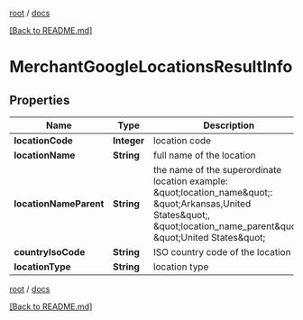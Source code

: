 [root](./../ "root") / [docs](./ "docs")

[[Back to README.md]](./../README.md "[Back to README.md]")

# MerchantGoogleLocationsResultInfo

## Properties

| Name | Type | Description | Notes |
|------------ | ------------- | ------------- | -------------|
|**locationCode** | **Integer** | location code |  [optional] |
|**locationName** | **String** | full name of the location |  [optional] |
|**locationNameParent** | **String** | the name of the superordinate location example: \&quot;location_name\&quot;: \&quot;Arkansas,United States\&quot;, \&quot;location_name_parent\&quot;: \&quot;United States\&quot; |  [optional] |
|**countryIsoCode** | **String** | ISO country code of the location |  [optional] |
|**locationType** | **String** | location type |  [optional] |

[root](./../ "root") / [docs](./ "docs")

[[Back to README.md]](./../README.md "[Back to README.md]")